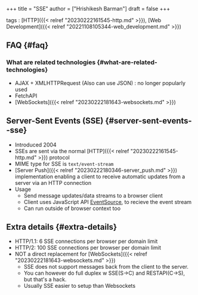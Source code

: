 +++
title = "SSE"
author = ["Hrishikesh Barman"]
draft = false
+++

tags
: [HTTP]({{< relref "20230222161545-http.md" >}}), [Web Development]({{< relref "20221108105344-web_development.md" >}})


## FAQ {#faq}


### What are related technologies {#what-are-related-technologies}

-   AJAX + XMLHTTPRequest (Also can use JSON) : no longer popularly used
-   FetchAPI
-   [WebSockets]({{< relref "20230222181643-websockets.md" >}})


## Server-Sent Events (SSE) {#server-sent-events--sse}

-   Introduced 2004
-   SSEs are sent via the normal [HTTP]({{< relref "20230222161545-http.md" >}}) protocol
-   MIME type for SSE is `text/event-stream`
-   [Server Push]({{< relref "20230222180346-server_push.md" >}}) implementation enabling a client to receive automatic updates from a server via an HTTP connection
-   Usage
    -   Send message updates/data streams to a browser client
    -   Client uses JavaScript API [EventSource](https://developer.mozilla.org/en-US/docs/Web/API/EventSource), to recieve the event stream
    -   Can run outside of browser context too


## Extra details {#extra-details}

-   HTTP/1.1: 6 SSE connections per browser per domain limit
-   HTTP/2: 100 SSE connections per browser per domain limit
-   NOT a direct replacement for [WebSockets]({{< relref "20230222181643-websockets.md" >}})
    -   SSE does not support messages back from the client to the server.
    -   You can however do full duplex w SSE(S-&gt;C) and RESTAPI(C-&gt;S), but that's a hack.
    -   Usually SSE easier to setup than Websockets
